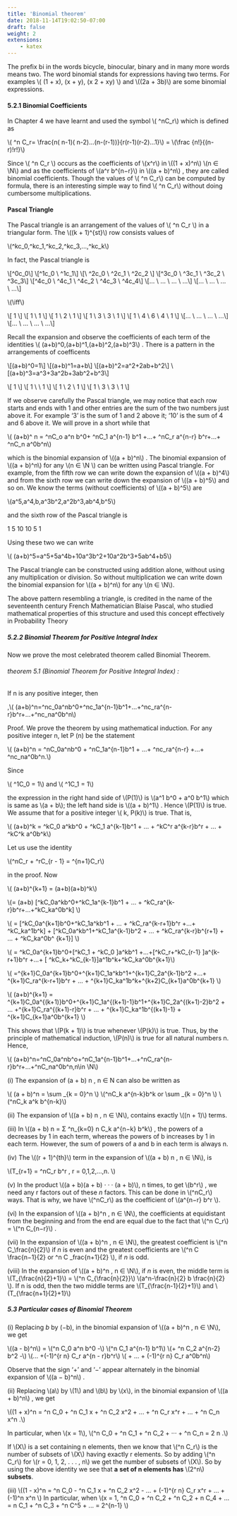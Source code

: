 ```yaml
---
title: 'Binomial theorem'
date: 2018-11-14T19:02:50-07:00
draft: false
weight: 2
extensions:
    - katex
---
```


The prefix bi in the words bicycle, binocular, binary and in many more words means two. The word
binomial stands for expressions having two terms. For examples \\( (1 + x), (x + y), (x 2 + xy) \\) and
\\((2a + 3b)\\) are some binomial expressions.


#### 5.2.1 Binomial Coefficients

In Chapter 4 we have learnt and used the symbol \\( ^nC_r\\) which is defined as
 
 \\( ^n C_r= \frac{n( n-1)( n-2)...(n-(r-1))}{r(r-1)(r-2)...1}\\) = \\(\frac {n!}{(n-r)!r!}\\)

Since \\( ^n C_r \\) occurs as the coefficients of \\(x^r\\) in \\((1 + x)^n\\) \\(n ∈ \N\\) and as the coefficients of \\(a^r b^{n−r}\\)
in \\((a + b)^n\\) , they are called binomial coefficients. Though the values of \\( ^n C_r\\) can be computed by
formula, there is an interesting simple way to find \\( ^n C_r\\) without doing cumbersome multiplications.


#### Pascal Triangle

The Pascal triangle is an arrangement of the values of \\( ^n C_r \\) in a triangular form. The \\((k + 1)^{st}\\) row
consists values of

 \\(^kc_0,^kc_1,^kc_2,^kc_3,...,^kc_k\\)
 

 In fact, the Pascal triangle is

\\[^0c_0\\]
\\[^1c_0  \  ^1c_1\\]
\\[\ ^2c_0 \ ^2c_1 \ ^2c_2  \\]
\\[^3c_0 \ ^3c_1 \ ^3c_2 \ ^3c_3\\]
\\[^4c_0 \ ^4c_1 \ ^4c_2 \ ^4c_3 \ ^4c_4\\]
\\[... \ ... \ ... \ ...\\]
\\[... \ ... \ ... \ ...\\]
 
\\(\iff\\)

\\[ 1 \\]
\\[ 1  \  1 \\]
\\[ 1  \  2 \ 1  \\]
\\[ 1 \  3  \  3  \  1 \\]
\\[ 1  \  4  \  6  \  4  \ 1 \\]
\\[... \ ... \ ... \ ...\\]
\\[... \ ... \ ... \ ...\\]

Recall the expansion and observe the coefficients of each term of the identities \\( (a+b)^0,(a+b)^1,(a+b)^2,(a+b)^3\\) . There is a pattern in the arrangements of coefficents


\\[(a+b)^0=1\\]
\\[(a+b)^1=a+b\\]
\\[(a+b)^2=a^2+2ab+b^2\\]
\\[(a+b)^3=a^3+3a^2b+3ab^2+b^3\\]


\\[   1 \\]
\\[   1  \ \ 1 \\]
\\[   1 \  2  \ 1 \\]
\\[   1 \ 3 \ 3 \ 1 \\]
 

If we observe carefully the Pascal triangle, we may notice that each row starts and ends with 1
and other entries are the sum of the two numbers just above it. For example ‘3’ is the sum of 1 and 2
above it; ‘10’ is the sum of 4 and 6 above it. We will prove in a short while that


\\( (a+b)^ n = ^nC_o a^n b^0+ ^nC_1 a^{n-1} b^1 +...+ ^nC_r a^{n-r} b^r+...+ ^nC_n a^0b^n\\)


which is the binomial expansion of \\((a + b)^n\\) . The binomial expansion of \\((a + b)^n\\) for any \\(n ∈ \N \\) can
be written using Pascal triangle. For example, from the fifth row we can write down the expansion of
\\((a + b)^4\\) and from the sixth row we can write down the expansion of \\((a + b)^5\\) and so on. We know the
terms (without coefficients) of \\((a + b)^5\\) are


\\(a^5,a^4,b,a^3b^2,a^2b^3,ab^4,b^5\\)

and the sixth row of the Pascal triangle is
 
 1  5  10  10  5  1

 Using these two we can write

 \\( (a+b)^5=a^5+5a^4b+10a^3b^2+10a^2b^3+5ab^4+b5\\)

The Pascal triangle can be constructed using addition alone, without using any multiplication or
division. So without multiplication we can write down the binomial expansion for \\((a + b)^n\\) for any
\\(n ∈ \N\\).

The above pattern resembling a triangle, is credited in the name of the seventeenth century French
Mathematician Blaise Pascal, who studied mathematical properties of this structure and used this
concept effectively in Probability Theory


##### 5.2.2 Binomial Theorem for Positive Integral Index

Now we prove the most celebrated theorem called Binomial Theorem.

###### theorem 5.1 (Binomial Theorem for Positive Integral Index) : 
If n is any positive integer, then


\,\\( (a+b)^n=^nc_0a^nb^0+^nc_1a^{n-1}b^1+...+^nc_ra^{n-r}b^r+...+^nc_na^0b^n\\)

Proof. We prove the theorem by using mathematical induction. For any positive integer n, let P (n)
be the statement


 \\( (a+b)^n = ^nC_0a^nb^0 + ^nC_1a^{n-1}b^1 + ...+ ^nc_ra^{n-r} +...+ ^nc_na^0b^n.\\)

Since

 \\( ^1C_0 = 1\\) and \\( ^1C_1 = 1\\)
 
the expression in the right hand side of \\(P(1)\\) is \\(a^1 b^0 + a^0 b^1\\) which is same as \\(a + b\\); the left hand side
is \\((a + b)^1\\) . Hence \\(P(1)\\) is true.
We assume that for a positive integer \\( k, P(k)\\) is true. That is,

\\( (a+b)^k = ^kC_0 a^kb^0 + ^kC_1 a^{k-1}b^1 + ... + ^kC^r a^{k-r}b^r + ... + ^kC^k a^0b^k\\)

Let us use the identity

\\(^nC_r + ^rC_{r - 1} = ^{n+1}C_r\\) 

in the proof. Now

\\( (a+b)^{k+1} = (a+b)(a+b)^k\\)

\\(= (a+b) [^kC_0a^kb^0+^kC_1a^{k-1}b^1 + ... + ^kC_ra^{k-r}b^r+...+^kC_ka^0b^k] \\)


\\( = [^kC_0a^{k+1}b^0+^kC_1a^kb^1 + ... + ^kC_ra^{k-r+1}b^r +...+ ^kC_ka^1b^k] + [^kC_0a^kb^1+^kC_1a^{k-1}b^2 + ... + ^kC_ra^{k-r}b^{r+1} + ... + ^kC_ka^0b^ {k+1}] \\)


 \\( = ^kC_0a^{k+1}b^0+[^kC_1 + ^kC_0 ]a^kb^1 +...+[^kC_r+^kC_{r-1} ]a^{k-r+1}b^r +...+ [ ^kC_k+^kC_{k-1}]a^1b^k+^kC_ka^0b^{k+1}\\)


\\( =^{k+1}C_0a^{k+1}b^0+^{k+1}C_1a^kb^1+^{k+1}C_2a^{k-1}b^2 +...+ ^{k+1}C_ra^{k-r+1}b^r + ... + ^{k+1}C_ka^1b^k+^{k+2}C_{k+1}a^0b^{k+1} \\)

\\( (a+b)^{k+1} = ^{k+1}C_0a^{(k+1)}b^0+^{k+1}C_1a^{(k+1)-1}b^1+^{k+1}C_2a^{(k+1)-2}b^2 + ... +^{k+1}C_ra^{(k+1)-r}b^r + ... + ^{k+1}C_ka^1b^{(k+1)-1} + ^{k+1}C_{k+1}a^0b^{k+1} \\)

This shows that \\(P(k + 1)\\) is true whenever \\(P(k)\\) is true. Thus, by the principle of mathematical
induction, \\(P(n)\\) is true for all natural numbers n. Hence,

\\( (a+b)^n=^nC_0a^nb^o+^nC_1a^{n-1}b^1+...+^nC_ra^{n-r}b^r+...+^nC_na^0b^n,n\in \N\\)


(i) The expansion of (a + b) n , n ∈ N can also be written as

\\( (a + b)^n = \sum _{k = 0}^n \\)
\\(^nC_k a^{n-k}b^k or \sum _{k = 0}^n \\)
\\(^nC_k a^k b^{n-k}\\)

(ii) The expansion of \\((a + b) n , n ∈ \N\\), contains exactly \\((n + 1)\\) terms.

(iii) In \\((a + b) n = Σ ^n_{k=0} n C_k a^{n−k} b^k\\) , the powers of a decreases by 1 in each term,
whereas the powers of b increases by 1 in each term. However, the sum of powers
of a and b in each term is always n.

(iv) The \\((r + 1)^{th}\\) term in the expansion of \\((a + b) n , n ∈ \N\\), is

\\(T_{r+1} = ^nC_r b^r , r = 0,1,2,...,n. \\)
 
(v) In the product \\((a + b)(a + b) · · · (a + b)\\), n times, to get \\(b^r\\) , we need any r factors
out of these *n* factors. This can be done in \\(^nC_r\\) ways. That is why, we have \\(^nC_r\\)
as the coefficient of \\(a^{n−r} b^r \\).

(vi) In the expansion of \\((a + b)^n , n ∈ \N\\), the coefficients at equidistant from the
beginning and from the end are equal due to the fact that \\(^n C_r\\) = \\(^n C_{n−r}\\) .

(vii) In the expansion of \\((a + b)^n , n ∈ \N\\), the greatest coefficient is \\(^n C_\frac{n}{2}\\) if *n* is even
and the greatest coefficients are \\(^n C \frac{n−1}{2} or ^n C _frac{n+1}{2} \\), if *n* is odd.

(viii) In the expansion of \\((a + b)^n , n ∈ \N\\),
if *n* is even, the middle term is \\(T_{\frac{n}{2}+1}\\) = \\(^n C_{\frac{n}{2}}\\) \\(a^n-\frac{n}{2} b \frac{n}{2} \\). If n is odd, then the two
middle terms are \\(T_{\frac{n-1}{2}+1}\\) and \\(T_{\frac{n+1}{2}+1}\\)

##### 5.3 Particular cases of Binomial Theorem

(i) Replacing *b* by (−b), in the binomial expansion of \\((a + b)^n , n ∈ \N\\), we get

\\((a - b)^n\\) = \\(^n C_0 a^n b^0 -\\) \\(^n C_1 a^{n-1} b^1\\) \\(+ ^n C_2 a^{n-2} b^2 -\\) \\(... +(-1)^{r n} C_r a^{n - r}b^r\\) \\( + ... + (-1)^{r n} C_r a^0b^n\\)

Observe that the sign ‘+’ and ‘−’ appear alternately in the binomial expansion of \\((a − b)^n\\) .

(ii) Replacing \\(a\\) by \\(1\\) and \\(b\\) by \\(x\\), in the binomial expansion of \\((a + b)^n\\) , we get

\\((1 + x)^n = ^n C_0 + ^n C_1 x + ^n C_2 x^2 + ... + ^n C_r x^r + ... + ^n C_n x^n .\\)      

In particular, when \\(x = 1\\), \\(^n C_0 + ^n C_1 + ^n C_2 + ··· + ^n C_n = 2 n .\\)


If \\(X\\) is a set containing n elements, then we know that \\(^n C_r\\) is the number of
subsets of \\(X\\) having exactly r elements. So by adding \\(^n C_r\\) for \\(r = 0, 1, 2, . . . , n\\)
we get the number of subsets of \\(X\\). So by using the above identity we see that **a**
**set of n elements has** \\(2^n\\) **subsets**.


(iii) \\((1 - x)^n  = ^n C_0 - ^n C_1 x + ^n C_2 x^2 - ... + (-1)^{r  n} C_r  x^r + ... + (-1)^n x^n \\) In particular, when \\(x = 1, ^n C_0 + ^n C_2 + ^n C_2 + n C_4 + ... = n C_1 + ^n C_3 + ^n C^5 + ... = 2^{n-1} \\)